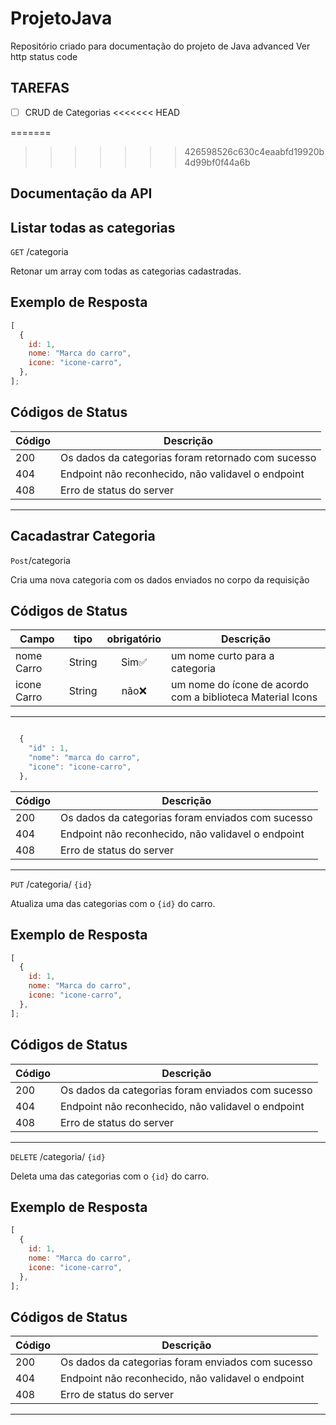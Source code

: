 # ProjetoJava

Repositório criado para documentação do projeto de Java advanced
Ver http status code

## TAREFAS

- [ ] CRUD de Categorias
<<<<<<< HEAD

=======
>>>>>>> 426598526c630c4eaabfd19920b4d99bf0f44a6b

## Documentação da API

## Listar todas as categorias

`GET` /categoria

Retonar um array com todas as categorias cadastradas.

## Exemplo de Resposta

```js
[
  {
    id: 1,
    nome: "Marca do carro",
    icone: "icone-carro",
  },
];
```

## Códigos de Status

| Código | Descrição                                          |
| ------ | -------------------------------------------------- |
| 200    | Os dados da categorias foram retornado com sucesso |
| 404    | Endpoint não reconhecido, não validavel o endpoint |
| 408    | Erro de status do server                           |

---

## Cacadastrar Categoria

`Post`/categoria

Cria uma nova categoria com os dados enviados no corpo da requisição

## Códigos de Status

| Campo | tipo   | obrigatório | Descrição                                                  |
| ----- | ------ | :---------: | ---------------------------------------------------------- |
| nome Carro  | String |    Sim✅    | um nome curto para a categoria                             |
| icone Carro | String |    não❌    | um nome do ícone de acordo com a biblioteca Material Icons |

---

```js

  {
    "id" : 1,
    "nome": "marca do carro",
    "icone": "icone-carro",
  },

```

| Código | Descrição                                          |
| ------ | -------------------------------------------------- |
| 200    | Os dados da categorias foram enviados com sucesso  |
| 404    | Endpoint não reconhecido, não validavel o endpoint |
| 408    | Erro de status do server                           |
---

`PUT` /categoria/ `{id}`

Atualiza uma das categorias com o `{id}` do carro.

## Exemplo de Resposta

```js
[
  {
    id: 1,
    nome: "Marca do carro",
    icone: "icone-carro",
  },
];
```

## Códigos de Status

| Código | Descrição                                          |
| ------ | -------------------------------------------------- |
| 200    | Os dados da categorias foram enviados com sucesso  |
| 404    | Endpoint não reconhecido, não validavel o endpoint |
| 408    | Erro de status do server                           |

---

`DELETE` /categoria/ `{id}`

Deleta uma das categorias com o `{id}` do carro.

## Exemplo de Resposta

```js
[
  {
    id: 1,
    nome: "Marca do carro",
    icone: "icone-carro",
  },
];
```

## Códigos de Status

| Código | Descrição                                          |
| ------ | -------------------------------------------------- |
| 200    | Os dados da categorias foram enviados com sucesso  |
| 404    | Endpoint não reconhecido, não validavel o endpoint |
| 408    | Erro de status do server                           |

---